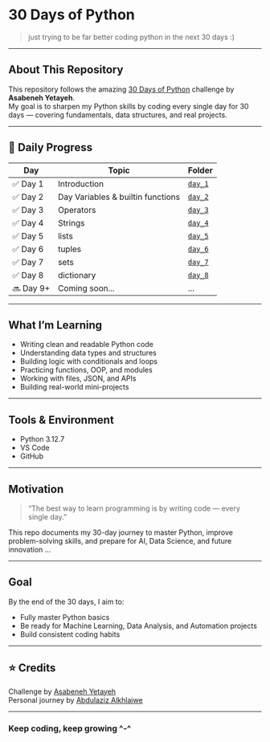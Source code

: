 # 30 Days of Python

> just trying to be far better coding python in the next 30 days :)

---

## About This Repository
This repository follows the amazing [30 Days of Python](https://github.com/Asabeneh/30-Days-Of-Python) challenge by **Asabeneh Yetayeh**.  
My goal is to sharpen my Python skills by coding every single day for 30 days — covering fundamentals, data structures, and real projects.

---

## 📅 Daily Progress

| Day | Topic | Folder |
|-----|--------|--------|
| ✅ Day 1 | Introduction | [`day_1`](./day_1) |
| ✅ Day 2 | Day Variables & builtin functions | [`day_2`](./day_2) |
| ✅ Day 3 | Operators | [`day_3`](./day_3) |
| ✅ Day 4 | Strings | [`day_4`](./day_4) |
| ✅ Day 5 | lists | [`day_5`](./day_5) |
| ✅ Day 6 | tuples | [`day_6`](./day_6) |
| ✅ Day 7 | sets | [`day_7`](./day_7) |
| ✅ Day 8 | dictionary | [`day_8`](./day_8) |
| 🔜 Day 9+ | Coming soon... | ... |

---

## What I’m Learning
- Writing clean and readable Python code  
- Understanding data types and structures  
- Building logic with conditionals and loops  
- Practicing functions, OOP, and modules  
- Working with files, JSON, and APIs  
- Building real-world mini-projects

---

## Tools & Environment
- Python 3.12.7
- VS Code 
- GitHub  

---

## Motivation
> “The best way to learn programming is by writing code — every single day.”

This repo documents my 30-day journey to master Python, improve problem-solving skills, and prepare for AI, Data Science, and future innovation ...

---

## Goal
By the end of the 30 days, I aim to:
- Fully master Python basics  
- Be ready for Machine Learning, Data Analysis, and Automation projects  
- Build consistent coding habits

---

## ⭐ Credits
Challenge by [Asabeneh Yetayeh](https://github.com/Asabeneh/30-Days-Of-Python)  
Personal journey by [Abdulaziz Alkhlaiwe](https://github.com/justAbdulaziz10)

---

### Keep coding, keep growing ^-^
